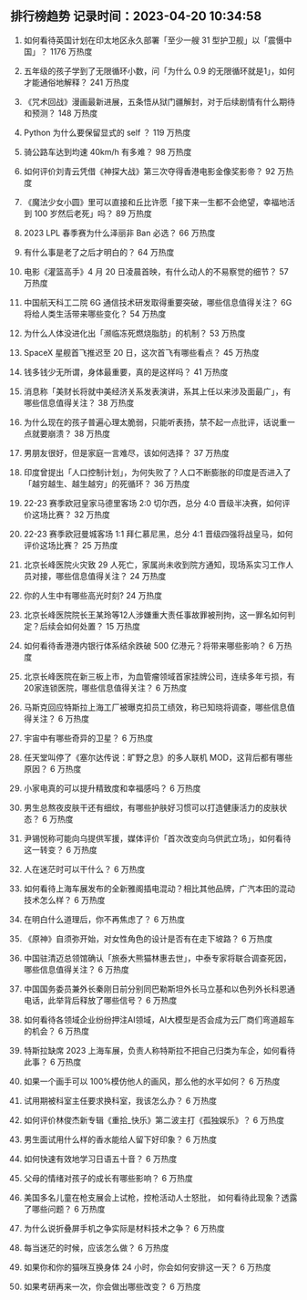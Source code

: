 
## 排行榜趋势 记录时间：2023-04-20 10:34:58
  
  1. 如何看待英国计划在印太地区永久部署「至少一艘 31 型护卫舰」以「震慑中国」？ 1176 万热度
    
  2. 五年级的孩子学到了无限循环小数，问「为什么 0.9 的无限循环就是1」，如何才能通俗地解释？ 241 万热度
    
  3. 《咒术回战》漫画最新进展，五条悟从狱门疆解封，对于后续剧情有什么期待和预测？ 148 万热度
    
  4. Python 为什么要保留显式的 self ？ 119 万热度
    
  5. 骑公路车达到均速 40km/h 有多难？ 98 万热度
    
  6. 如何评价刘青云凭借《神探大战》第三次夺得香港电影金像奖影帝？ 92 万热度
    
  7. 《魔法少女小圆》里可以直接和丘比许愿「接下来一生都不会绝望，幸福地活到 100 岁然后老死」吗？ 89 万热度
    
  8. 2023 LPL 春季赛为什么泽丽非 Ban 必选？ 66 万热度
    
  9. 有什么事是老了之后才明白的？ 64 万热度
    
  10. 电影《灌篮高手》4 月 20 日凌晨首映，有什么动人的不易察觉的细节？ 57 万热度
    
  11. 中国航天科工二院 6G 通信技术研发取得重要突破，哪些信息值得关注？ 6G 将给人类生活带来哪些变化？ 54 万热度
    
  12. 为什么人体没进化出「濒临冻死燃烧脂肪」的机制？ 53 万热度
    
  13. SpaceX 星舰首飞推迟至 20 日，这次首飞有哪些看点？ 45 万热度
    
  14. 钱多钱少无所谓，身体最重要，真的是这样吗？ 41 万热度
    
  15. 消息称「美财长将就中美经济关系发表演讲，系其上任以来涉及面最广」，有哪些信息值得关注？ 38 万热度
    
  16. 为什么现在的孩子普遍心理太脆弱，只能听表扬，禁不起一点批评，话说重一点就要崩溃？ 38 万热度
    
  17. 男朋友很好，但是家庭一言难尽，该如何选择？ 37 万热度
    
  18. 印度曾提出「人口控制计划」，为何失败了？人口不断膨胀的印度是否进入了「越穷越生、越生越穷」的死循环？ 36 万热度
    
  19. 22-23 赛季欧冠皇家马德里客场 2:0 切尔西，总分 4:0 晋级半决赛，如何评价这场比赛？ 32 万热度
    
  20. 22-23 赛季欧冠曼城客场 1:1 拜仁慕尼黑，总分 4:1 晋级四强将战皇马，如何评价这场比赛？ 25 万热度
    
  21. 北京长峰医院火灾致 29 人死亡，家属尚未收到院方通知，现场系实习工作人员对接，哪些信息值得关注？ 24 万热度
    
  22. 你的人生中有哪些高光时刻? 24 万热度
    
  23. 北京长峰医院院长王某玲等12人涉嫌重大责任事故罪被刑拘，这一罪名如何判定？后续会如何处置？ 15 万热度
    
  24. 如何看待香港港内银行体系结余跌破 500 亿港元？将带来哪些影响？ 6 万热度
    
  25. 北京长峰医院在新三板上市，为血管瘤领域首家挂牌公司，连续多年亏损，有20家连锁医院，哪些信息值得关注？ 6 万热度
    
  26. 马斯克回应特斯拉上海工厂被曝克扣员工绩效，称已知晓将调查，哪些信息值得关注？ 6 万热度
    
  27. 宇宙中有哪些奇异的卫星？ 6 万热度
    
  28. 任天堂叫停了《塞尔达传说：旷野之息》的多人联机 MOD，这背后都有哪些原因？ 6 万热度
    
  29. 小家电真的可以提升精致度和幸福感吗？ 6 万热度
    
  30. 男生总熬夜皮肤干还有细纹，有哪些护肤好习惯可以打造健康活力的皮肤状态？ 6 万热度
    
  31. 尹锡悦称可能向乌提供军援，媒体评价「首次改变向乌供武立场」，如何看待这一转变？ 6 万热度
    
  32. 人在迷茫时可以干什么？ 6 万热度
    
  33. 如何看待上海车展发布的全新雅阁插电混动？相比其他品牌，广汽本田的混动技术怎么样？ 6 万热度
    
  34. 在明白什么道理后，你不再焦虑了？ 6 万热度
    
  35. 《原神》自须弥开始，对女性角色的设计是否有在走下坡路？ 6 万热度
    
  36. 中国驻清迈总领馆确认「旅泰大熊猫林惠去世」，中泰专家将联合调查死因，哪些信息值得关注？ 6 万热度
    
  37. 中国国务委员兼外长秦刚日前分别同巴勒斯坦外长马立基和以色列外长科恩通电话，此举背后释放了哪些信号？ 6 万热度
    
  38. 如何看待各领域企业纷纷押注AI领域，AI大模型是否会成为云厂商们弯道超车的机会？ 6 万热度
    
  39. 特斯拉缺席 2023 上海车展，负责人称特斯拉不把自己归类为车企，如何看待此事？ 6 万热度
    
  40. 如果一个画手可以 100%模仿他人的画风，那么他的水平如何？ 6 万热度
    
  41. 试用期被科室主任要求换科室，我该怎么办？ 6 万热度
    
  42. 如何评价林俊杰新专辑《重拾_快乐》第二波主打《孤独娱乐》？ 6 万热度
    
  43. 男生面试用什么样的香水能给人留下好印象？ 6 万热度
    
  44. 如何快速有效地学习日语五十音？ 6 万热度
    
  45. 父母的情绪对孩子的成长有哪些影响？ 6 万热度
    
  46. 美国多名儿童在枪支展会上试枪，控枪活动人士怒批， 如何看待此现象？透露了哪些问题？ 6 万热度
    
  47. 为什么说折叠屏手机之争实际是材料技术之争？ 6 万热度
    
  48. 每当迷茫的时候，应该怎么做？ 6 万热度
    
  49. 如果你和你的猫咪互换身体 24 小时，你会如何安排这一天？ 6 万热度
    
  50. 如果考研再来一次，你会做出哪些改变？ 6 万热度
    
